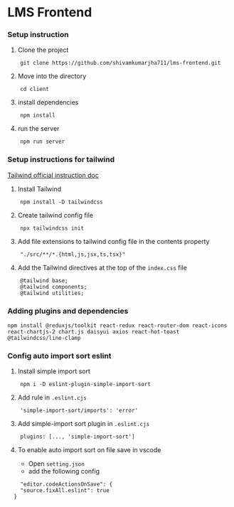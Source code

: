 # LMS Frontend

### Setup instruction

1. Clone the project

```
    git clone https://github.com/shivamkumarjha711/lms-frontend.git
```

2. Move into the directory

```
    cd client
```

3. install dependencies

```
    npm install
```

4. run the server

```
    npm run server
```

### Setup instructions for tailwind

[Tailwind official instruction doc](https://tailwindcss.com/docs/installation)

1. Install Tailwind

```
    npm install -D tailwindcss
```

2. Create tailwind config file

```
    npx tailwindcss init
```

3. Add file extensions to tailwind config file in the contents property

```
    "./src/**/*.{html,js,jsx,ts,tsx}"
```

4. Add the Tailwind directives at the top of the `index.css` file

```
    @tailwind base;
    @tailwind components;
    @tailwind utilities;
```

### Adding plugins and dependencies

```
npm install @reduxjs/toolkit react-redux react-router-dom react-icons react-chartjs-2 chart.js daisyui axios react-hot-toast @tailwindcss/line-clamp
```

### Config auto import sort eslint

1. Install simple import sort

```
    npm i -D eslint-plugin-simple-import-sort
```

2. Add rule in `.eslint.cjs`

```
    'simple-import-sort/imports': 'error'
```

3. Add simple-import sort plugin in `.eslint.cjs`

```
    plugins: [..., 'simple-import-sort']
```

4. To enable auto import sort on file save in vscode

   - Open `setting.json`
   - add the following config

```
    "editor.codeActionsOnSave": {
    "source.fixAll.eslint": true
  }
```

